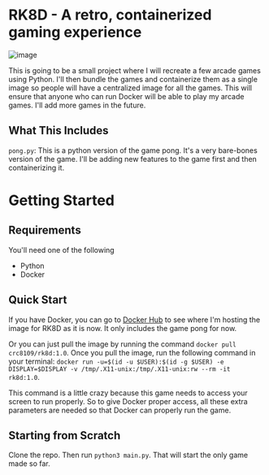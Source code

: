 # RK8D - A retro, containerized gaming experience

![image](https://user-images.githubusercontent.com/56422761/172072005-6aa99131-0e7b-4d78-a3af-68e92b561b4f.png)

This is going to be a small project where I will recreate a few arcade games using Python. I'll then bundle the games and containerize them as a single image so people will have a centralized image for all the games. This will ensure that anyone who can run Docker will be able to play my arcade games. I'll add more games in the future.


## What This Includes
`pong.py`: This is a python version of the game pong. It's a very bare-bones version of the game. I'll be adding new features to the game first and then containerizing it.


# Getting Started

## Requirements
You'll need one of the following
* Python 
* Docker


## Quick Start
If you have Docker, you can go to [Docker Hub](https://hub.docker.com/repository/docker/crc8109/rk8d) to see where I'm hosting the image for RK8D as it is now. It only includes the game pong for now.

Or you can just pull the image by running the command `docker pull crc8109/rk8d:1.0`. Once you pull the image, run the following command in your terminal:
`docker run -u=$(id -u $USER):$(id -g $USER) -e DISPLAY=$DISPLAY -v /tmp/.X11-unix:/tmp/.X11-unix:rw --rm -it rk8d:1.0`. 

This command is a little crazy because this game needs to access your screen to run properly. So to give Docker proper access, all these extra parameters are needed so that Docker can properly run the game. 


## Starting from Scratch
Clone the repo. Then run `python3 main.py`. That will start the only game made so far.